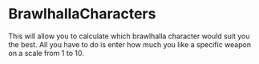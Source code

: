 # BrawlhallaCharacters
This will allow you to calculate which brawlhalla character would suit you the best. All you have to do is enter how much you like a specific weapon on a scale from 1 to 10.
